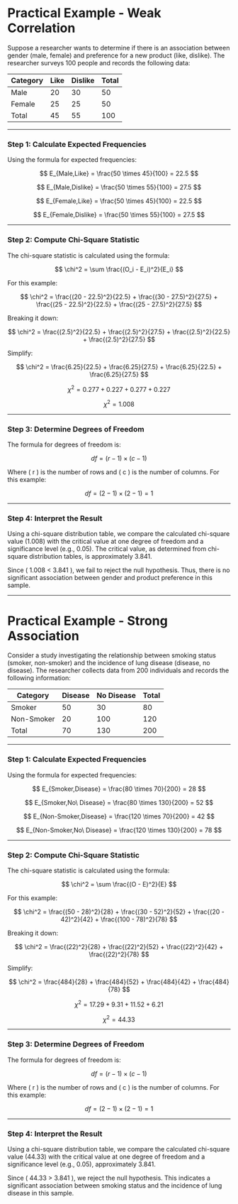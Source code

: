 # Practical Example - Weak Correlation

Suppose a researcher wants to determine if there is an association between gender (male, female) and preference for a new product (like, dislike). The researcher surveys 100 people and records the following data:

| Category | Like | Dislike | Total |
|----------|------|---------|-------|
| Male     | 20   | 30      | 50    |
| Female   | 25   | 25      | 50    |
| Total    | 45   | 55      | 100   |

---

### Step 1: Calculate Expected Frequencies

Using the formula for expected frequencies:

$$
E_{Male,Like} = \frac{50 \times 45}{100} = 22.5
$$

$$
E_{Male,Dislike} = \frac{50 \times 55}{100} = 27.5
$$

$$
E_{Female,Like} = \frac{50 \times 45}{100} = 22.5
$$

$$
E_{Female,Dislike} = \frac{50 \times 55}{100} = 27.5
$$

---

### Step 2: Compute Chi-Square Statistic

The chi-square statistic is calculated using the formula:

$$
\chi^2 = \sum \frac{(O_i - E_i)^2}{E_i}
$$

For this example:

$$
\chi^2 = \frac{(20 - 22.5)^2}{22.5} + \frac{(30 - 27.5)^2}{27.5} + \frac{(25 - 22.5)^2}{22.5} + \frac{(25 - 27.5)^2}{27.5}
$$

Breaking it down:

$$
\chi^2 = \frac{(2.5)^2}{22.5} + \frac{(2.5)^2}{27.5} + \frac{(2.5)^2}{22.5} + \frac{(2.5)^2}{27.5}
$$

Simplify:

$$
\chi^2 = \frac{6.25}{22.5} + \frac{6.25}{27.5} + \frac{6.25}{22.5} + \frac{6.25}{27.5}
$$

$$
\chi^2 = 0.277 + 0.227 + 0.277 + 0.227
$$

$$
\chi^2 = 1.008
$$

---

### Step 3: Determine Degrees of Freedom

The formula for degrees of freedom is:

$$
df = (r - 1) \times (c - 1)
$$

Where \( r \) is the number of rows and \( c \) is the number of columns. For this example:

$$
df = (2 - 1) \times (2 - 1) = 1
$$

---

### Step 4: Interpret the Result

Using a chi-square distribution table, we compare the calculated chi-square value (1.008) with the critical value at one degree of freedom and a significance level (e.g., 0.05). The critical value, as determined from chi-square distribution tables, is approximately 3.841.

Since \( 1.008 < 3.841 \), we fail to reject the null hypothesis. Thus, there is no significant association between gender and product preference in this sample.

---

# Practical Example - Strong Association

Consider a study investigating the relationship between smoking status (smoker, non-smoker) and the incidence of lung disease (disease, no disease). The researcher collects data from 200 individuals and records the following information:

| Category   | Disease | No Disease | Total |
|------------|---------|------------|-------|
| Smoker     | 50      | 30         | 80    |
| Non-Smoker | 20      | 100        | 120   |
| Total      | 70      | 130        | 200   |

---

### Step 1: Calculate Expected Frequencies

Using the formula for expected frequencies:

$$
E_{Smoker,Disease} = \frac{80 \times 70}{200} = 28
$$

$$
E_{Smoker,No\ Disease} = \frac{80 \times 130}{200} = 52
$$

$$
E_{Non-Smoker,Disease} = \frac{120 \times 70}{200} = 42
$$

$$
E_{Non-Smoker,No\ Disease} = \frac{120 \times 130}{200} = 78
$$

---

### Step 2: Compute Chi-Square Statistic

The chi-square statistic is calculated using the formula:

$$
\chi^2 = \sum \frac{(O - E)^2}{E}
$$

For this example:

$$
\chi^2 = \frac{(50 - 28)^2}{28} + \frac{(30 - 52)^2}{52} + \frac{(20 - 42)^2}{42} + \frac{(100 - 78)^2}{78}
$$

Breaking it down:

$$
\chi^2 = \frac{(22)^2}{28} + \frac{(22)^2}{52} + \frac{(22)^2}{42} + \frac{(22)^2}{78}
$$

Simplify:

$$
\chi^2 = \frac{484}{28} + \frac{484}{52} + \frac{484}{42} + \frac{484}{78}
$$

$$
\chi^2 = 17.29 + 9.31 + 11.52 + 6.21
$$

$$
\chi^2 = 44.33
$$

---

### Step 3: Determine Degrees of Freedom

The formula for degrees of freedom is:

$$
df = (r - 1) \times (c - 1)
$$

Where \( r \) is the number of rows and \( c \) is the number of columns. For this example:

$$
df = (2 - 1) \times (2 - 1) = 1
$$

---

### Step 4: Interpret the Result

Using a chi-square distribution table, we compare the calculated chi-square value (44.33) with the critical value at one degree of freedom and a significance level (e.g., 0.05), approximately 3.841. 

Since \( 44.33 > 3.841 \), we reject the null hypothesis. This indicates a significant association between smoking status and the incidence of lung disease in this sample.
